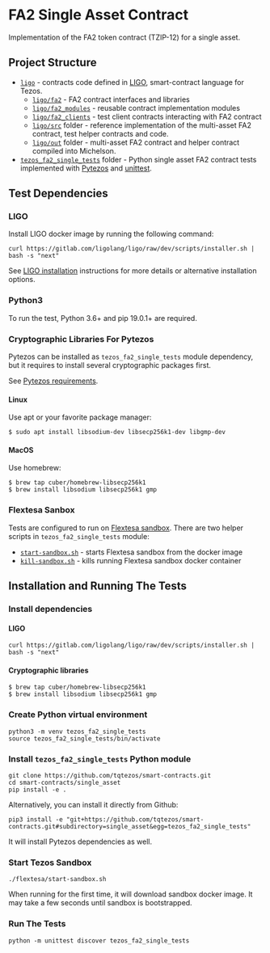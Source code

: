 # FA2 Single Asset Contract

Implementation of the FA2 token contract (TZIP-12) for a single asset.

## Project Structure

* [`ligo`](ligo/) - contracts code defined in [LIGO](https://ligolang.org/),
  smart-contract language for Tezos.
  * [`ligo/fa2`](ligo/fa2/) - FA2 contract interfaces and libraries
  * [`ligo/fa2_modules`](ligo/fa2_modules/) - reusable contract implementation modules
  * [`ligo/fa2_clients`](ligo/fa2_clients/) - test client contracts interacting
    with FA2 contract
  * [`ligo/src`](ligo/src/) folder - reference implementation of the multi-asset
    FA2 contract, test helper contracts and code.
  * [`ligo/out`](ligo/out/) folder - multi-asset FA2 contract and helper contract
    compiled into Michelson.
* [`tezos_fa2_single_tests`](tezos_fa2_single_tests/) folder - Python single asset
FA2  contract tests implemented with
[Pytezos](https://github.com/baking-bad/pytezos) and
[unittest](https://docs.python.org/3/library/unittest.html).

## Test Dependencies

### LIGO

Install LIGO docker image by running the following command:

`curl https://gitlab.com/ligolang/ligo/raw/dev/scripts/installer.sh | bash -s "next"`

See [LIGO installation](https://ligolang.org/docs/intro/installation/) instructions
for more details or alternative installation options.

### Python3

To run the test, Python 3.6+ and pip 19.0.1+ are required.

### Cryptographic Libraries For Pytezos

Pytezos can be installed as `tezos_fa2_single_tests` module dependency, but it requires
to install several cryptographic packages first.

See [Pytezos requirements](https://github.com/baking-bad/pytezos#requirements).

#### Linux

Use apt or your favorite package manager:

`$ sudo apt install libsodium-dev libsecp256k1-dev libgmp-dev`

#### MacOS

Use homebrew:

```
$ brew tap cuber/homebrew-libsecp256k1
$ brew install libsodium libsecp256k1 gmp
```

### Flextesa Sanbox

Tests are configured to run on [Flextesa sandbox](https://assets.tqtezos.com/sandbox-quickstart).
There are two helper scripts in `tezos_fa2_single_tests` module:

* [`start-sandbox.sh`](./tezos_fa2_single_tests/start-sandbox.sh) - starts Flextesa
sandbox from the docker image
* [`kill-sandbox.sh`](./tezos_fa2_single_tests/kill-sandbox.sh) - kills running Flextesa
sandbox docker container

## Installation and Running The Tests

### Install dependencies

#### LIGO

`curl https://gitlab.com/ligolang/ligo/raw/dev/scripts/installer.sh | bash -s "next"`

#### Cryptographic libraries

```
$ brew tap cuber/homebrew-libsecp256k1
$ brew install libsodium libsecp256k1 gmp
```

### Create Python virtual environment

```
python3 -m venv tezos_fa2_single_tests
source tezos_fa2_single_tests/bin/activate
```

### Install `tezos_fa2_single_tests` Python module

```
git clone https://github.com/tqtezos/smart-contracts.git
cd smart-contracts/single_asset
pip install -e .
```

Alternatively, you can install it directly from Github:

`pip3 install -e "git+https://github.com/tqtezos/smart-contracts.git#subdirectory=single_asset&egg=tezos_fa2_single_tests"`

It will install Pytezos dependencies as well.

### Start Tezos Sandbox

`./flextesa/start-sandbox.sh`

When running for the first time, it will download sandbox docker image.
It may take a few seconds until sandbox is bootstrapped.

### Run The Tests

`python -m unittest discover tezos_fa2_single_tests`

